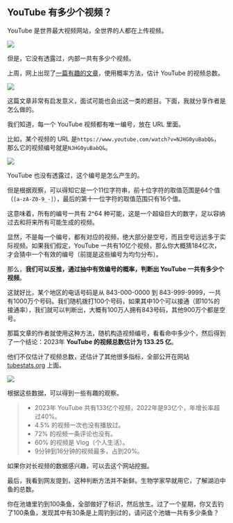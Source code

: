 ## YouTube 有多少个视频？

YouTube 是世界最大视频网站，全世界的人都在上传视频。

![](https://cdn.beekka.com/blogimg/asset/202312/bg2023122405.webp)

但是，它没有透露过，内部一共有多少个视频。

上周，网上出现了[一篇有趣的文章](https://ethanzuckerman.com/2023/12/22/how-big-is-youtube/)，使用概率方法，估计 YouTube 的视频总数。

![](https://cdn.beekka.com/blogimg/asset/202312/bg2023122406.webp)

这篇文章非常有启发意义，面试可能也会出这一类的题目。下面，我就分享作者是怎么做的。

我们知道，每一个 YouTube 视频都有唯一编号，放在 URL 里面。

比如，某个视频的 URL 是`https://www.youtube.com/watch?v=NJHG0yuBabQ&`，那么它的视频编号就是`NJHG0yuBabQ&`。

![](https://cdn.beekka.com/blogimg/asset/202312/bg2023122407.webp)

YouTube 也没有透露过，这个编号是怎么产生的。

但是根据观察，可以得知它是一个11位字符串，前十位字符的取值范围是64个值（`[a-zA-Z0-9_-]`），最后的第十一位字符的取值范围只有16个值。

这意味着，所有的编号一共有 2^64 种可能，这是一个超级巨大的数字，足以容纳过去和将来所有可能生成的视频。

显然，不是每一个编号，都有对应的视频，绝大部分是空号，而且空号远远多于实际视频。如果我们假定，YouTube 一共有10亿个视频，那么你大概猜184亿次，才会猜中一个有效的编号（前提是这些编号为均匀分布）。

那么，**我们可以反推，通过抽中有效编号的概率，判断出 YouTube 一共有多少个视频**。

这就好比，某个地区的电话号码是从 843-000-0000 到 843-999-9999，一共有1000万个号码。我们随机拨打100个号码，如果其中10个可以接通（即10%的接通率），我们就可以判断出，大概有100万人拥有843号码，其他900万个都是空号。

那篇文章的作者就使用这种方法，随机构造视频编号，看看命中多少个，然后得到了一个结论：2023年 **YouTube 的视频总数估计为 133.25 亿**。

他们不仅估计了视频总数，还估计了其他很多指标，全部公开在网站 [tubestats.org](https://tubestats.org/) 上面。

![](https://cdn.beekka.com/blogimg/asset/202312/bg2023122408.webp)

根据这些数据，可以得到一些有趣的观察。

> - 2023年 YouTube 共有133亿个视频，2022年是93亿个，年增长率超过40%。
> - 4.5% 的视频一次也没有播放过。
> - 72% 的视频一条评论也没有。
> - 60% 的视频是 Vlog（个人生活）。
> - 9分钟到16分钟的视频最多，占到20%。

如果你对长视频的数据感兴趣，可以去这个网站挖掘。

最后，我看到网友提到，这种判断方法并不新鲜。生物学家早就用它，了解湖泊中鱼的总数。

你在池塘里钓到100条鱼，全部做好了标识，然后放生。过了一个星期，你又去钓了100条鱼，发现其中有30条是上周钓到过的，请问这个池塘一共有多少条鱼？
